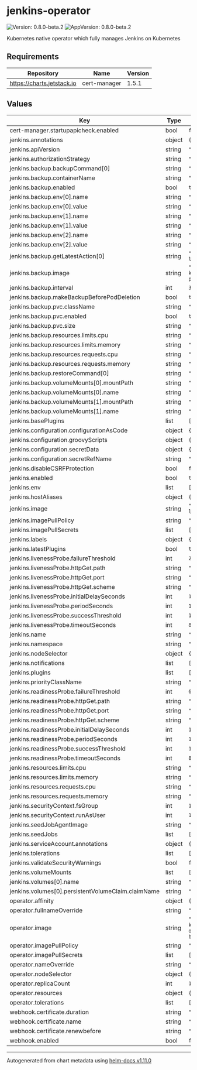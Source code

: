 # jenkins-operator

![Version: 0.8.0-beta.2](https://img.shields.io/badge/Version-0.8.0--beta.2-informational?style=flat-square) ![AppVersion: 0.8.0-beta.2](https://img.shields.io/badge/AppVersion-0.8.0--beta.2-informational?style=flat-square)

Kubernetes native operator which fully manages Jenkins on Kubernetes

## Requirements

| Repository | Name | Version |
|------------|------|---------|
| https://charts.jetstack.io | cert-manager | 1.5.1 |

## Values

| Key | Type | Default | Description |
|-----|------|---------|-------------|
| cert-manager.startupapicheck.enabled | bool | `false` |  |
| jenkins.annotations | object | `{}` |  |
| jenkins.apiVersion | string | `"jenkins.io/v1alpha2"` |  |
| jenkins.authorizationStrategy | string | `"createUser"` |  |
| jenkins.backup.backupCommand[0] | string | `"/home/user/bin/backup.sh"` |  |
| jenkins.backup.containerName | string | `"backup"` |  |
| jenkins.backup.enabled | bool | `true` |  |
| jenkins.backup.env[0].name | string | `"BACKUP_DIR"` |  |
| jenkins.backup.env[0].value | string | `"/backup"` |  |
| jenkins.backup.env[1].name | string | `"JENKINS_HOME"` |  |
| jenkins.backup.env[1].value | string | `"/jenkins-home"` |  |
| jenkins.backup.env[2].name | string | `"BACKUP_COUNT"` |  |
| jenkins.backup.env[2].value | string | `"3"` |  |
| jenkins.backup.getLatestAction[0] | string | `"/home/user/bin/get-latest.sh"` |  |
| jenkins.backup.image | string | `"quay.io/jenkins-kubernetes-operator/backup-pvc:v0.2.6"` |  |
| jenkins.backup.interval | int | `30` |  |
| jenkins.backup.makeBackupBeforePodDeletion | bool | `true` |  |
| jenkins.backup.pvc.className | string | `""` |  |
| jenkins.backup.pvc.enabled | bool | `true` |  |
| jenkins.backup.pvc.size | string | `"5Gi"` |  |
| jenkins.backup.resources.limits.cpu | string | `"1000m"` |  |
| jenkins.backup.resources.limits.memory | string | `"2Gi"` |  |
| jenkins.backup.resources.requests.cpu | string | `"100m"` |  |
| jenkins.backup.resources.requests.memory | string | `"500Mi"` |  |
| jenkins.backup.restoreCommand[0] | string | `"/home/user/bin/restore.sh"` |  |
| jenkins.backup.volumeMounts[0].mountPath | string | `"/jenkins-home"` |  |
| jenkins.backup.volumeMounts[0].name | string | `"jenkins-home"` |  |
| jenkins.backup.volumeMounts[1].mountPath | string | `"/backup"` |  |
| jenkins.backup.volumeMounts[1].name | string | `"backup"` |  |
| jenkins.basePlugins | list | `[]` |  |
| jenkins.configuration.configurationAsCode | object | `{}` |  |
| jenkins.configuration.groovyScripts | object | `{}` |  |
| jenkins.configuration.secretData | object | `{}` |  |
| jenkins.configuration.secretRefName | string | `""` |  |
| jenkins.disableCSRFProtection | bool | `false` |  |
| jenkins.enabled | bool | `true` |  |
| jenkins.env | list | `[]` |  |
| jenkins.hostAliases | object | `{}` |  |
| jenkins.image | string | `"jenkins/jenkins:2.414.1-lts"` |  |
| jenkins.imagePullPolicy | string | `"Always"` |  |
| jenkins.imagePullSecrets | list | `[]` |  |
| jenkins.labels | object | `{}` |  |
| jenkins.latestPlugins | bool | `true` |  |
| jenkins.livenessProbe.failureThreshold | int | `20` |  |
| jenkins.livenessProbe.httpGet.path | string | `"/login"` |  |
| jenkins.livenessProbe.httpGet.port | string | `"http"` |  |
| jenkins.livenessProbe.httpGet.scheme | string | `"HTTP"` |  |
| jenkins.livenessProbe.initialDelaySeconds | int | `100` |  |
| jenkins.livenessProbe.periodSeconds | int | `10` |  |
| jenkins.livenessProbe.successThreshold | int | `1` |  |
| jenkins.livenessProbe.timeoutSeconds | int | `8` |  |
| jenkins.name | string | `"jenkins"` |  |
| jenkins.namespace | string | `"default"` |  |
| jenkins.nodeSelector | object | `{}` |  |
| jenkins.notifications | list | `[]` |  |
| jenkins.plugins | list | `[]` |  |
| jenkins.priorityClassName | string | `""` |  |
| jenkins.readinessProbe.failureThreshold | int | `60` |  |
| jenkins.readinessProbe.httpGet.path | string | `"/login"` |  |
| jenkins.readinessProbe.httpGet.port | string | `"http"` |  |
| jenkins.readinessProbe.httpGet.scheme | string | `"HTTP"` |  |
| jenkins.readinessProbe.initialDelaySeconds | int | `120` |  |
| jenkins.readinessProbe.periodSeconds | int | `10` |  |
| jenkins.readinessProbe.successThreshold | int | `1` |  |
| jenkins.readinessProbe.timeoutSeconds | int | `8` |  |
| jenkins.resources.limits.cpu | string | `"1000m"` |  |
| jenkins.resources.limits.memory | string | `"3Gi"` |  |
| jenkins.resources.requests.cpu | string | `"250m"` |  |
| jenkins.resources.requests.memory | string | `"500Mi"` |  |
| jenkins.securityContext.fsGroup | int | `1000` |  |
| jenkins.securityContext.runAsUser | int | `1000` |  |
| jenkins.seedJobAgentImage | string | `""` |  |
| jenkins.seedJobs | list | `[]` |  |
| jenkins.serviceAccount.annotations | object | `{}` |  |
| jenkins.tolerations | list | `[]` |  |
| jenkins.validateSecurityWarnings | bool | `false` |  |
| jenkins.volumeMounts | list | `[]` |  |
| jenkins.volumes[0].name | string | `"backup"` |  |
| jenkins.volumes[0].persistentVolumeClaim.claimName | string | `"jenkins-backup"` |  |
| operator.affinity | object | `{}` |  |
| operator.fullnameOverride | string | `""` |  |
| operator.image | string | `"quay.io/jenkins-kubernetes-operator/operator:v0.8.0-beta2"` |  |
| operator.imagePullPolicy | string | `"IfNotPresent"` |  |
| operator.imagePullSecrets | list | `[]` |  |
| operator.nameOverride | string | `""` |  |
| operator.nodeSelector | object | `{}` |  |
| operator.replicaCount | int | `1` |  |
| operator.resources | object | `{}` |  |
| operator.tolerations | list | `[]` |  |
| webhook.certificate.duration | string | `"2160h"` |  |
| webhook.certificate.name | string | `"webhook-certificate"` |  |
| webhook.certificate.renewbefore | string | `"360h"` |  |
| webhook.enabled | bool | `false` |  |

----------------------------------------------
Autogenerated from chart metadata using [helm-docs v1.11.0](https://github.com/norwoodj/helm-docs/releases/v1.11.0)
